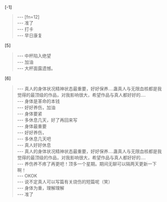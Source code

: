 
[-1] 
>--- [fn=12]<br>
>--- 准了<br>
>--- 打卡<br>
>--- 早日康复<br>

[5] 
>--- 中杯陷入绝望<br>
>--- 加油<br>
>--- 大杯面露遗憾。<br>

[6] 
>--- 真人的身体状况精神状态最重要，好好保养….蛊真人与无限血核都是我觉得的最顶级的作品，对我影响很大，希望作品与真人都好好的….<br>
>--- 身体是革命的本钱<br>
>--- 好好养伤，加油<br>
>--- 身体要紧<br>
>--- 多休息几天，好了再回来写<br>
>--- 身体最重要<br>
>--- 好好养伤，<br>
>--- 多休息几天吧<br>
>--- 真人好好休息<br>
>--- 真人的身体状况精神状态最重要，好好保养….蛊真人与无限血核都是我觉得的最顶级的作品，对我影响很大，希望作品与真人都好好的….<br>
>--- 养伤养不疼了再更吧！顶多一个星期。期间无聊可以隔两天更新一下啊！<br>
>--- OKOK<br>
>--- 说不定真人可以写篇有关烧伤的短篇呢（笑）<br>
>--- 身体为重，理解理解<br>
>--- 准了<br>
